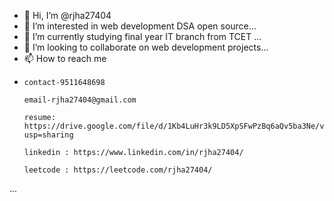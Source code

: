- 👋 Hi, I’m @rjha27404
- 👀 I’m interested in web development DSA open source...
- 🌱 I’m currently studying final year IT branch from TCET ...
- 💞️ I’m looking to collaborate on web development projects...
- 📫 How to reach me 
- 
      contact-9511648698
      
      email-rjha27404@gmail.com
      
      resume: https://drive.google.com/file/d/1Kb4LuHr3k9LD5XpSFwPzBq6aQv5ba3Ne/view?usp=sharing
      
      linkedin : https://www.linkedin.com/in/rjha27404/
      
      leetcode : https://leetcode.com/rjha27404/
...

<!---
rjha27404/rjha27404 is a ✨ special ✨ repository because its `README.md` (this file) appears on your GitHub profile.
You can click the Preview link to take a look at your changes.
--->
